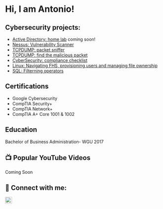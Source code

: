 <h1>Hi, I am Antonio! 
<h2> Cybersecurity projects:</h2>

- [Active Directory: home lab](https://github.com/xxDarkForestxx/laburl) coming soon! 
- [Nessus: Vulnerability Scanner](https://github.com/xxDarkForestxx/Vulnerability-Scanner.git)
- [TCPDUMP: packet sniffer](https://github.com/xxDarkForestxx/Packet-sniffer.git)
- [TCPDUMP: find the malicious packet](https://github.com/xxDarkForestxx/TCPDUMP-find-the-malicious-packet.git)
- [CyberSecurity: compliance checklist](https://github.com/xxDarkForestxx/Cyber-Security-Compliance.git)
- [Linux: Navigating FHS, provisioning users and managing file ownership](https://github.com/xxDarkForestxx/Linux-permissions-users-ownership.git)
- [SQL: Filterning operators](https://github.com/xxDarkForestxx/SQL.git)
<h2>Certifications</h2>


- Google Cybersecurity 
- CompTIA Security+
- CompTIA Network+ 
- CompTIA A+ Core 1001 & 1002

<h2>Education</h2>

 Bachelor of Business Administration- WGU 2017

<h2>📺 Popular YouTube Videos</h2>

Coming Soon
<h2> 🤳 Connect with me:</h2>


[<img align="left" alt="Antonio | LinkedIn" width="22px" src="https://cdn.jsdelivr.net/npm/simple-icons@v3/icons/linkedin.svg" />][linkedin]



[linkedin]: https://linkedin.com/in/antonio-reyes-72a735106/

